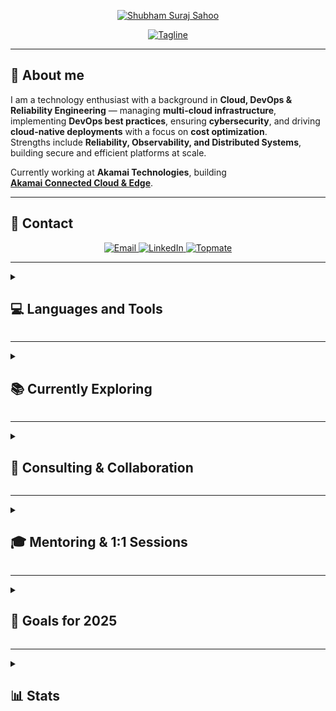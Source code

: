<div align="center">
  <p>
    <a href="https://github.com/shsahoo1504">
      <img src="https://readme-typing-svg.demolab.com?font=Fira+Code&size=26&duration=1&pause=1000&center=true&vCenter=true&repeat=false&random=false&width=750&height=35&lines=Shubham+Suraj+Sahoo" alt="Shubham Suraj Sahoo"/></a>
  </p>

  <!-- Wider so “Cloud” never crops to “loud” -->
  <p>
    <a href="https://github.com/shsahoo1504">
      <img src="https://readme-typing-svg.demolab.com?font=Fira+Code&size=22&pause=1000&center=true&vCenter=true&random=false&width=900&height=32&lines=Cloud%2C+DevOps+%26+Reliability+Engineering;System+Design+%7C+Distributed+Systems+%7C+Observability" alt="Tagline"/></a>
  </p>
</div>

---

## 📌 About me
I am a technology enthusiast with a background in **Cloud, DevOps & Reliability Engineering** — managing **multi-cloud infrastructure**, implementing **DevOps best practices**, ensuring **cybersecurity**, and driving **cloud-native deployments** with a focus on **cost optimization**.  
Strengths include **Reliability, Observability, and Distributed Systems**, building secure and efficient platforms at scale.

Currently working at **Akamai Technologies**, building  
**[Akamai Connected Cloud & Edge](https://www.akamai.com/lp/cloud-computing?utm_source=google&utm_medium=cpc&utm_campaign=f-mc-62151&utm_id=in_brand&utm_content=brand&utm_placement=apj&ef_id=CjwKCAjw2brFBhBOEiwAVJX5GDtfOco-Z3yFViWoLRIUp9tDqrqzuqde2FY-6K_edmC2_Vmm2xXdqBoCd9IQAvD_BwE:G:s&s_kwcid=AL!5241!3!697140477784!e!!g!!akamai%20cloud!20882989407!156501532025&gad_source=1&gad_campaignid=20882989407&gbraid=0AAAAADKpC9lkT8ErpCMirlt3QO_0HAIIh&gclid=CjwKCAjw2brFBhBOEiwAVJX5GDtfOco-Z3yFViWoLRIUp9tDqrqzuqde2FY-6K_edmC2_Vmm2xXdqBoCd9IQAvD_BwE)**.

---

## 🤝 Contact
<p align="center">
  <a href="mailto:1504shubham@gmail.com" target="_blank">
    <img src="https://img.shields.io/badge/Email-D14836?style=for-the-badge&logo=gmail&logoColor=white" alt="Email"/>
  </a>
  <a href="https://www.linkedin.com/in/shubham-suraj-sahoo-a5557362/" target="_blank">
    <img src="https://img.shields.io/badge/LinkedIn-0077B5?style=for-the-badge&logo=linkedin&logoColor=white" alt="LinkedIn"/>
  </a>
  <!-- Topmate badge with the real logo embedded (always renders) -->
  <a href="https://topmate.io/shubham_suraj_sahoo" target="_blank">
    <img src="https://img.shields.io/badge/Topmate-1B1F23?style=for-the-badge&logo=data:image/png;base64,iVBORw0KGgoAAAANSUhEUgAAADIAAAAyCAYAAAAeP4ixAAABXElEQVRoge2ZsQ3CMBBFHwshhghMgiQbIElNIA7AJPQ+QQyVgEk+Zs9nvgwUgrJ6XDzeWd0vNqqoRMTExMTExMTExMQGnAiHn0E46iWm4H4EVX+3nUgFbX2GpVgAMDuVjJfA4JcyHwXDNFHZ8hFxkgXjJ+PsYh7gFeEZHgi1QB7AvEb5DHGmwbYQ/wjVgjjKX+A3JZqQKP/rYHgYtnnBVNFe2Dgc3PAlKmF0aOMm1gg3w0sD9FRuoGXCdjxT7kPQ/4PG7IC82nNgC3fYH7QMe8JQu3h7sBeLgmwF1C12AEpOVdyBNoDKF8FuBQvC5nAknBYjwBL7qk17VfkI9pKMry6RLQp5xN9pOdMKFlJljniU8mLZQ0w/qMZ1yAuI7aqVk7KPsoEvJ9qsb1EnoxMTEzMTEy8ZkEAdDK81EZwAAAAASUVORK5CYII=&logoColor=white" alt="Topmate"/>
  </a>
</p>

---

<details>
  <summary><h2>💻 Languages and Tools</h2></summary>
  <div align="center">

  <!-- Clouds -->
  <a href="https://aws.amazon.com/"><img src="https://img.shields.io/badge/AWS-FF9900?style=for-the-badge&logo=amazonaws&logoColor=white" alt="AWS"/></a>
  <a href="https://azure.microsoft.com/"><img src="https://img.shields.io/badge/Azure-0072C6?style=for-the-badge&logo=microsoftazure&logoColor=white" alt="Azure"/></a>
  <a href="https://cloud.google.com/"><img src="https://img.shields.io/badge/Google%20Cloud-4285F4?style=for-the-badge&logo=googlecloud&logoColor=white" alt="Google Cloud"/></a>
  <a href="https://www.oracle.com/cloud/"><img src="https://img.shields.io/badge/Oracle%20Cloud-F80000?style=for-the-badge&logo=oracle&logoColor=white" alt="Oracle Cloud"/></a>
  <a href="https://www.akamai.com/lp/cloud-computing"><img src="https://img.shields.io/badge/Akamai%20Cloud-0B75A8?style=for-the-badge&logo=icloud&logoColor=white" alt="Akamai Cloud"/></a><br>

  <!-- Containers & Infra -->
  <a href="https://kubernetes.io/"><img src="https://img.shields.io/badge/Kubernetes-326ce5?style=for-the-badge&logo=kubernetes&logoColor=white" alt="Kubernetes"/></a>
  <a href="https://www.docker.com/"><img src="https://img.shields.io/badge/Docker-0db7ed?style=for-the-badge&logo=docker&logoColor=white" alt="Docker"/></a>
  <a href="https://www.terraform.io/"><img src="https://img.shields.io/badge/Terraform-7B42BC?style=for-the-badge&logo=terraform&logoColor=white" alt="Terraform"/></a>
  <a href="https://github.com/features/actions"><img src="https://img.shields.io/badge/GitHub%20Actions-2088FF?style=for-the-badge&logo=githubactions&logoColor=white" alt="GitHub Actions"/></a>
  <a href="https://argo-cd.readthedocs.io/"><img src="https://img.shields.io/badge/Argo%20CD-EF7B4D?style=for-the-badge&logo=argo&logoColor=white" alt="Argo CD"/></a>
  <a href="https://istio.io/"><img src="https://img.shields.io/badge/Istio-466BB0?style=for-the-badge&logo=istio&logoColor=white" alt="Istio"/></a>
  <a href="https://www.kernel.org/"><img src="https://img.shields.io/badge/Linux-FCC624?style=for-the-badge&logo=linux&logoColor=black" alt="Linux"/></a><br>

  <!-- Observability -->
  <a href="https://prometheus.io/"><img src="https://img.shields.io/badge/Prometheus-E6522C?style=for-the-badge&logo=prometheus&logoColor=white" alt="Prometheus"/></a>
  <a href="https://grafana.com/"><img src="https://img.shields.io/badge/Grafana-F46800?style=for-the-badge&logo=grafana&logoColor=white" alt="Grafana"/></a>

  <!-- Data / Streaming -->
  <a href="https://kafka.apache.org/"><img src="https://img.shields.io/badge/Kafka-231F20?style=for-the-badge&logo=apachekafka&logoColor=white" alt="Apache Kafka"/></a>
  <a href="https://cassandra.apache.org/"><img src="https://img.shields.io/badge/Cassandra-1287B1?style=for-the-badge&logo=apachecassandra&logoColor=white" alt="Apache Cassandra"/></a>

  </div>
</details>

---

<details>
  <summary><h2>📚 Currently Exploring</h2></summary>
  <ul>
    <li>Advanced Kubernetes Patterns</li>
    <li>GitHub Actions for CI/CD automation</li>
    <li>Generative AI for Observability</li>
    <li>Event-Driven Architectures with Kafka & Cassandra</li>
  </ul>
</details>

---

<details>
  <summary><h2>💼 Consulting & Collaboration</h2></summary>
  <ul>
    <li>Cloud strategy and migrations (AWS, Azure, GCP, Oracle, Akamai)</li>
    <li>DevOps & automation (CI/CD, IaC, Platform Engineering)</li>
    <li>Reliability & observability (SLOs, monitoring, on-call readiness, PMR)</li>
    <li>Performance tuning & cloud cost optimization</li>
  </ul>
  <p>Contact: <a href="mailto:1504shubham@gmail.com">1504shubham@gmail.com</a> · <a href="https://www.linkedin.com/in/shubham-suraj-sahoo-a5557362/">LinkedIn</a></p>
</details>

---

<details>
  <summary><h2>🎓 Mentoring & 1:1 Sessions</h2></summary>
  <p>I mentor students and professionals on:</p>
  <ul>
    <li>Career roadmaps in Cloud & DevOps</li>
    <li>Breaking into SRE/Platform/DevOps roles</li>
    <li>Hands-on: Kubernetes, Terraform, Argo CD, GitHub Actions</li>
    <li>Reliability & Observability fundamentals</li>
    <li>Resume reviews & interview prep</li>
  </ul>
  <a href="https://topmate.io/shubham_suraj_sahoo">
    <img src="https://img.shields.io/badge/Book%20a%20Session-1B1F23?style=for-the-badge&logo=data:image/png;base64,iVBORw0KGgoAAAANSUhEUgAAADIAAAAyCAYAAAAeP4ixAAABXElEQVRoge2ZsQ3CMBBFHwshhghMgiQbIElNIA7AJPQ+QQyVgEk+Zs9nvgwUgrJ6XDzeWd0vNqqoRMTExMTExMTExMQGnAiHn0E46iWm4H4EVX+3nUgFbX2GpVgAMDuVjJfA4JcyHwXDNFHZ8hFxkgXjJ+PsYh7gFeEZHgi1QB7AvEb5DHGmwbYQ/wjVgjjKX+A3JZqQKP/rYHgYtnnBVNFe2Dgc3PAlKmF0aOMm1gg3w0sD9FRuoGXCdjxT7kPQ/4PG7IC82nNgC3fYH7QMe8JQu3h7sBeLgmwF1C12AEpOVdyBNoDKF8FuBQvC5nAknBYjwBL7qk17VfkI9pKMry6RLQp5xN9pOdMKFlJljniU8mLZQ0w/qMZ1yAuI7aqVk7KPsoEvJ9qsb1EnoxMTEzMTEy8ZkEAdDK81EZwAAAAASUVORK5CYII=&logoColor=white" alt="Topmate"/>
  </a>
</details>

---

<details>
  <summary><h2>🎯 Goals for 2025</h2></summary>
  <ul>
    <li>B2B content creation in Cloud & DevOps</li>
    <li>Publish a DevOps learning series (blogs & videos)</li>
    <li>Launch 50+ YouTube tutorials</li>
    <li>Contribute to open-source reliability/observability tools</li>
  </ul>
</details>

---

<details>
  <summary><h2>📊 Stats</h2></summary>
  <div align="center">
       <img height="165" src="https://streak-stats.demolab.com?user=shsahoo1504&theme=dracula&exclude_days=Sun%2CSat&hide_border=true"/><br>
       <img height="165" src="https://github-readme-stats.vercel.app/api/top-langs/?username=shsahoo1504&layout=compact&langs_count=7&theme=dracula&hide_border=true"/>
       <img height="165" src="https://github-readme-stats.vercel.app/api?username=shsahoo1504&show_icons=true&theme=dracula&include_all_commits=true&count_private=true&hide_border=true"/>
  </div>
  <picture>
         <source media="(prefers-color-scheme: dark)" srcset="https://raw.githubusercontent.com/shsahoo1504/shsahoo1504/snake/github-contribution-grid-snake-dark.svg">
         <source media="(prefers-color-scheme: light)" srcset="https://raw.githubusercontent.com/shsahoo1504/shsahoo1504/snake/github-contribution-grid-snake.svg">
         <img alt="github contribution grid snake animation" src="https://raw.githubusercontent.com/shsahoo1504/shsahoo1504/snake/github-contribution-grid-snake.svg">
  </picture>
</details>

